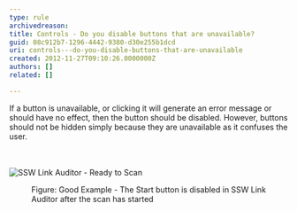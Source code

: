 ```yaml
---
type: rule
archivedreason: 
title: Controls - Do you disable buttons that are unavailable?
guid: 08c912b7-1296-4442-9380-d30e255b1dcd
uri: controls---do-you-disable-buttons-that-are-unavailable
created: 2012-11-27T09:10:26.0000000Z
authors: []
related: []

---
```



If a button is unavailable, or clicking it will generate an error message or should have no effect, then the button should be disabled. However, buttons should not be hidden simply because they are unavailable as it confuses the user.
<br><excerpt class='endintro'></excerpt><br>
​<dl class="goodImage"><dt><img alt="SSW Link Auditor - Ready to Scan" src="http&#58;//www.ssw.com.au/ssw/Standards/Rules/Images/ReadytoScan.gif" /></dt>
<dd>Figure&#58; Good Example - The Start button is disabled in SSW Link Auditor after the scan has started</dd></dl>



